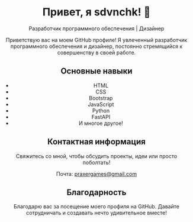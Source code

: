 <div align="center">
  <h1>Привет, я sdvnchk! 👋</h1>
  <p>Разработчик программного обеспечения | Дизайнер</p>
  <p>Приветствую вас на моем GitHub профиле! Я увлеченный разработчик программного обеспечения и дизайнер, постоянно стремящийся к совершенству в своей работе.</p>
  <h2>Основные навыки</h2>
  <ul>
    <li>HTML</li>
    <li>CSS</li>
    <li>Bootstrap</li>
    <li>JavaScript</li>
    <li>Python</li>
    <li>FastAPI</li>
    <li>И многое другое!</li>
  </ul>
  <h2>Контактная информация</h2>
  <p>Свяжитесь со мной, чтобы обсудить проекты, идеи или просто поболтать!</p>
  <p>Почта: <a href="mailto:praxergames@gmail.com">praxergames@gmail.com</a></p>
  <h2>Благодарность</h2>
  <p>Благодарю вас за посещение моего профиля на GitHub. Давайте сотрудничать и создавать нечто удивительное вместе!</p>
</div>
